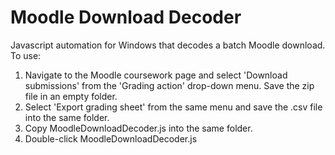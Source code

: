 # Moodle Download Decoder
 
Javascript automation for Windows that decodes a batch Moodle download. To use:

1. Navigate to the Moodle coursework page and select 'Download submissions' from the 'Grading action' drop-down menu. Save the zip file in an empty folder.
2. Select 'Export grading sheet' from the same menu and save the .csv file into the same folder.
3. Copy MoodleDownloadDecoder.js into the same folder.
4. Double-click MoodleDownloadDecoder.js
